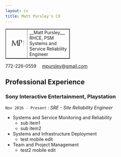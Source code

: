 ```yaml
---
layout: cv
title: Matt Pursley's CV
---
```


<table style="width:40%" border="1">
  <tr>
    <td valign="center"><img src="assets/matt pursley resume logo v2 cropped.png" width="200"></td>
    <td valign="center">__Matt Pursley__, RHCE, PSM<br>Systems and Service Reliability Engineer</td> 
  </tr>
</table>

  
<div id="webaddress">
<i class="fi-telephone"></i>
772-226-0559
<i class="fi-mail" style="margin-left:1em"></i>
<a href="mpursley@gmail.com">mpursley@gmail.com</a>
</div>

## Professional Experience

### __Sony Interactive Entertainment, Playstation__
```Nov 2016 - Present``` : _SRE - Site Reliability Engineer_

* Systems and Service Monitoring and Reliability
  * sub item1
  * sub item2
* Systems and Infrastructure Deployment
  * test mobile edit
* Team and Project Management
  * test2 mobile edit
